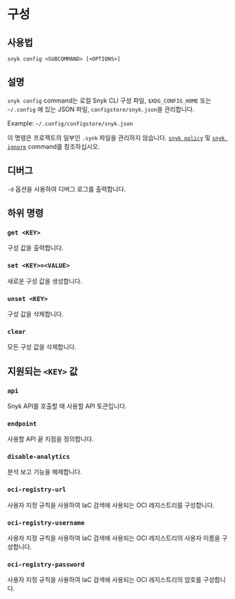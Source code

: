 # 구성

## 사용법

`snyk config <SUBCOMMAND> [<OPTIONS>]`

## 설명

`snyk config`  command는 로컬 Snyk CLI 구성 파일, `$XDG_CONFIG_HOME` 또는 `~/.config` 에 있는 JSON 파일, `configstore/snyk.json`을 관리합니다.

Example: `~/.config/configstore/snyk.json`

이 명령은 프로젝트의 일부인 `.synk` 파일을 관리하지 않습니다.  [`snyk policy`](undefined-5.md) 및 [`snyk ignore`](undefined-4.md) command를 참조하십시오.

## 디버그

`-d` 옵션을 사용하여 디버그 로그를 출력합니다.

## 하위 명령

### `get <KEY>`

구성 값을 출력합니다.

### `set <KEY>=<VALUE>`

새로운 구성 값을 생성합니다.

### `unset <KEY>`

구성 값을 삭제합니다.

### `clear`

모든 구성 값을 삭제합니다.

## 지원되는 `<KEY>` 값

### `api`

Snyk API를 호출할 때 사용할 API 토큰입니다.

### `endpoint`

사용할 API 끝 지점을 정의합니다.

### `disable-analytics`

분석 보고 기능을 해제합니다.

### `oci-registry-url`

사용자 지정 규칙을 사용하여 IaC 검색에 사용되는 OCI 레지스트리를 구성합니다.

### `oci-registry-username`

사용자 지정 규칙을 사용하여 IaC 검색에 사용되는 OCI 레지스트리의 사용자 이름을 구성합니다.

### `oci-registry-password`

사용자 지정 규칙을 사용하여 IaC 검색에 사용되는 OCI 레지스트리의 암호를 구성합니다.
